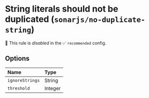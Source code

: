# String literals should not be duplicated (`sonarjs/no-duplicate-string`)

🚫 This rule is _disabled_ in the ✅ `recommended` config.

<!-- end auto-generated rule header -->

## Options

<!-- begin auto-generated rule options list -->

| Name            | Type    |
| :-------------- | :------ |
| `ignoreStrings` | String  |
| `threshold`     | Integer |

<!-- end auto-generated rule options list -->
